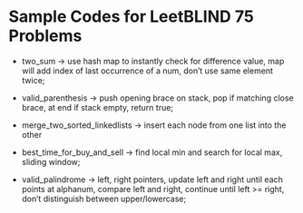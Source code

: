 # Sample Codes for LeetBLIND 75 Problems

* two_sum -> use hash map to instantly check for difference value, map will add index of last occurrence of a num, don’t use same element twice;

* valid_parenthesis -> push opening brace on stack, pop if matching close brace, at end if stack empty, return true;

* merge_two_sorted_linkedlists -> insert each node from one list into the other

* best_time_for_buy_and_sell -> find local min and search for local max, sliding window;

* valid_palindrome -> left, right pointers, update left and right until each points at alphanum, compare left and right, continue until left >= right, don’t distinguish between upper/lowercase;


